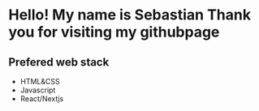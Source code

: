 <h1>Hello! My name is Sebastian Thank you for visiting my githubpage</h1>
<h2>Prefered web stack</h2>
<ul><li>HTML&CSS</li><li>Javascript</li><li>React/Nextjs</li></ul>
<!---
Sebbe92/Sebbe92 is a ✨ special ✨ repository because its `README.md` (this file) appears on your GitHub profile.
You can click the Preview link to take a look at your changes.
--->
